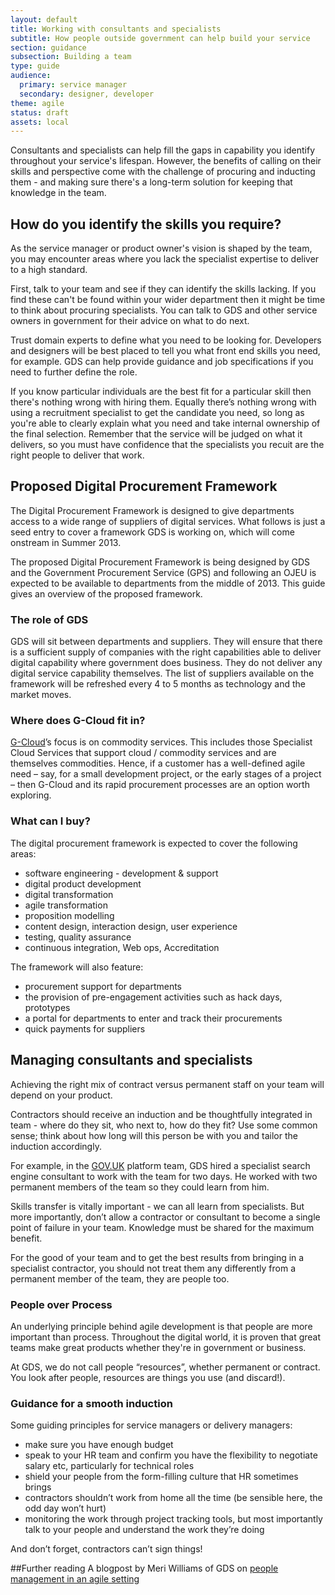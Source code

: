 ```yaml
---
layout: default
title: Working with consultants and specialists
subtitle: How people outside government can help build your service
section: guidance
subsection: Building a team
type: guide
audience:
  primary: service manager
  secondary: designer, developer
theme: agile
status: draft
assets: local
---
```

    
Consultants and specialists can help fill the gaps in capability you identify throughout your service's lifespan. However, the benefits of calling on their skills and perspective come with the challenge of procuring and inducting them - and making sure there's a long-term solution for keeping that knowledge in the team.

## How do you identify the skills you require?

As the service manager or product owner's vision is shaped by the team, you may encounter areas where you lack the specialist expertise to deliver to a  high standard. 

First, talk to your team and see if they can identify the skills lacking. If you find these can't be found within your wider department then it might be time to think about procuring specialists. You can talk to GDS and other service owners in government for their advice on what to do next.

Trust domain experts to define what you need to be looking for. Developers and designers will be best placed to tell you what front end skills you need, for example. GDS can help provide guidance and job specifications if you need to further define the role.

If you know particular individuals are the best fit for a particular skill then there's nothing wrong with hiring them. Equally there’s nothing wrong with using a recruitment specialist to get the candidate you need, so long as you're able to clearly explain what you need and take internal ownership of the final selection. Remember that the service will be judged on what it delivers, so you must have confidence that the specialists you recuit are the right people to deliver that work.


## Proposed Digital Procurement Framework

The Digital Procurement Framework is designed to give departments access to a wide range of suppliers of digital services. What follows is just a seed entry to cover a framework GDS is working on, which will come onstream in Summer 2013.

The proposed Digital Procurement Framework is being designed by GDS and the Government Procurement Service (GPS) and following an OJEU is expected to be available to departments from the middle of 2013. This guide gives an overview of the proposed framework.

### The role of GDS

GDS will sit between departments and suppliers. They will ensure that there is a sufficient supply of companies with the right capabilities able to deliver digital capability where government does business. They do not deliver any digital service capability themselves. The list of suppliers available on the framework will be refreshed every 4 to 5 months as technology and the market moves.

### Where does G-Cloud fit in?

[G-Cloud](http://gcloud.civilservice.gov.uk/)’s focus is on commodity services. This includes those Specialist Cloud Services that support cloud / commodity services and are themselves commodities. Hence, if a customer has a well-defined agile need – say, for a small development project, or the early stages of a project – then G-Cloud and its rapid procurement processes are an option worth exploring.

### What can I buy?

The digital procurement framework is expected to cover the following areas:
* software engineering - development & support
* digital product development
* digital transformation
* agile transformation
* proposition modelling
* content design, interaction design, user experience
* testing, quality assurance
* continuous integration, Web ops, Accreditation

The framework will also feature:
* procurement support for departments
* the provision of pre-engagement activities such as hack days, prototypes
* a portal for departments to enter and track their procurements
* quick payments for suppliers


## Managing consultants and specialists

Achieving the right mix of contract versus permanent staff on your team will depend on your product.

Contractors should receive an induction and be thoughtfully integrated in team - where do they sit, who next to, how do they fit? Use some common sense; think about how long will this person be with you and tailor the induction accordingly. 

For example, in the [GOV.UK](www.gov.uk) platform team, GDS hired a specialist search engine consultant to work with the team for two days. He worked with two permanent members of the team so they could learn from him. 
 
Skills transfer is vitally important - we can all learn from specialists. But more importantly, don’t allow a contractor or consultant to become a single point of failure in your team. Knowledge must be shared for the maximum benefit.

For the good of your team and to get the best results from bringing in a specialist contractor, you should not treat them any differently from a permanent member of the team, they are people too. 

### People over Process

An underlying principle behind agile development is that people are more important than process. Throughout the digital world, it is proven that great teams make great products whether they're in government or business.

At GDS, we do not call people “resources”, whether permanent or contract. You look after people, resources are things you use (and discard!).

### Guidance for a smooth induction

Some guiding principles for service managers or delivery managers:
* make sure you have enough budget 
* speak to your HR team and confirm you have the flexibility to negotiate salary etc, particularly for technical roles
* shield your people from the form-filling culture that HR sometimes brings
* contractors shouldn’t work from home all the time (be sensible here, the odd day won’t hurt)
* monitoring the work through project tracking tools, but most importantly talk to your people and understand the work they’re doing

And don’t forget, contractors can’t sign things!

##Further reading
A blogpost by Meri Williams of GDS on [people management in an agile setting](http://digital.cabinetoffice.gov.uk/2012/11/27/people-management-in-an-agile-setting)
